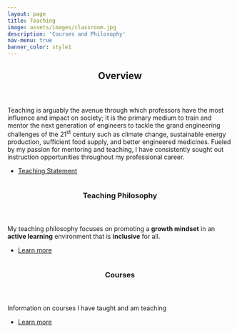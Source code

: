 ```yaml
---
layout: page
title: Teaching
image: assets/images/classroom.jpg
description: 'Courses and Philosophy'
nav-menu: true
banner_color: style1
---
```


<!-- One -->
<section id="overview">
	<div class="inner">
		<header class="major">
			<h2>Overview</h2>
		</header>
		<p> Teaching is arguably the avenue through which professors have the most influence and impact on society; it is the primary medium to train and mentor the next generation of engineers to tackle the grand engineering challenges of the 21<sup>st</sup> century such as climate change, sustainable energy production, sufficient food supply, and better engineered medicines. Fueled by my passion for mentoring and teaching, I have consistently sought out instruction opportunities throughout my professional career.</p>
	</div>
	<ul class="actions">
		<li><a href="files/teaching.html" class="button icon fa-file">Teaching Statement</a></li>
	</ul>
</section>

<!-- Two -->
<section id="topics" class="spotlights">
	<section id="philosophy">
		<a href="teaching/philosophy.html" class="image">
			<img src="{% link assets/images/philosophy.jpg %}" alt="" data-position="bottom center" />
		</a>
		<div class="content">
			<div class="inner">
				<header class="major">
					<h3>Teaching Philosophy</h3>
				</header>
				<p> My teaching philosophy focuses on promoting a <b>growth mindset</b> in an <b>active learning</b> environment that is <b>inclusive</b> for all.</p>
				<ul class="actions">
					<li><a href="teaching/philosophy.html" class="button">Learn more</a></li>
				</ul>
			</div>
		</div>
	</section>
	<section id="courses">
    		<a href="teaching/courses.html" class="image">
			<img src="{% link assets/images/lecture_hall.jpg %}" alt="" data-position="center center" />
		</a>
		<div class="content">
			<div class="inner">
				<header class="major">
					<h3>Courses</h3>
				</header>
				<p>Information on courses I have taught and am teaching</p>
				<ul class="actions">
					<li><a href="teaching/courses.html" class="button">Learn more</a></li>
				</ul>
			</div>
		</div>
	</section>
</section>